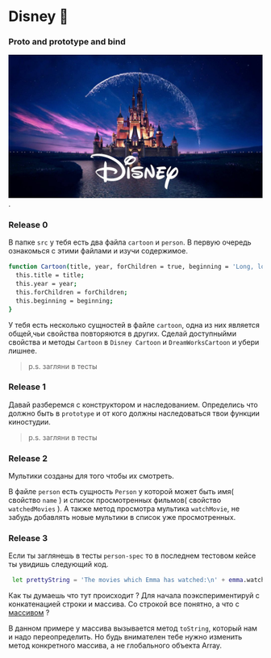 # Disney 🧚
### Proto and prototype and bind
  ![screenshot](readme-assets/349186.jpg).

### Release 0

В папке `src` у тебя есть два файла `cartoon` и `person`. В первую очередь ознакомься с этими файлами и изучи содержимое. 
```sh
function Cartoon(title, year, forChildren = true, beginning = 'Long, long ago...') {
  this.title = title;
  this.year = year;
  this.forChildren = forChildren;
  this.beginning = beginning;
}
```
У тебя есть несколько сущностей в файле `cartoon`, одна из них является общей,чьи свойства повторяются в других.
Сделай доступныйми свойства и методы `Сartoon`  в `Disney Cartoon`  и  `DreamWorksCartoon` и убери лишнее.

> p.s. загляни в тесты

### Release 1

Давай разберемся с конструктором и наследованием. 
Определись что должно быть в `prototype` и от кого должны наследоваться твои функции киностудии.

> p.s. загляни в тесты

### Release 2

Мультики созданы для того чтобы их смотреть.

В файле `person` есть сущность `Person` у которой может быть имя( свойство `name` ) и список просмотренных фильмов( свойство `watchedMovies` ). А также метод просмотра мультика `watchMovie`, не забудь добавлять новые мультики в список уже просмотренных.

### Release 3
Если ты заглянешь в тесты `person-spec` то в последнем тестовом кейсе ты увидишь следующий код.

```sh
 let prettyString = 'The movies which Emma has watched:\n' + emma.watchedMovies;
```
Как ты думаешь что тут происходит ? 
Для начала поэкспериментируй с конкатенацией строки и массива. Со строкой все понятно, а что с [массивом](https://developer.mozilla.org/ru/docs/Web/JavaScript/Reference/Global_Objects/Array/toString) ? 

В данном примере у массива вызывается метод `toString`, который нам и надо переопределить. Но будь внимателен тебе нужно изменить метод конкретного массива, а не глобального объекта Array.

